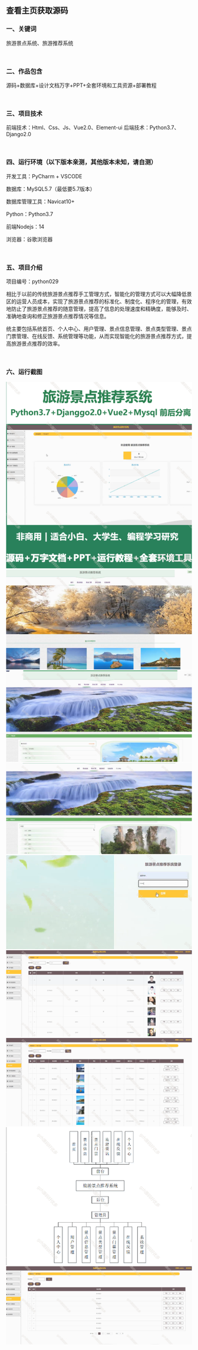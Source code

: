  
## 查看主页获取源码


### 一、关键词

旅游景点系统、旅游推荐系统

<br/>

### 二、作品包含

源码+数据库+设计文档万字+PPT+全套环境和工具资源+部署教程


<br/>

### 三、项目技术

前端技术：Html、Css、Js、Vue2.0、Element-ui
后端技术：Python3.7、Django2.0

  

<br/>

### 四、运行环境（以下版本亲测，其他版本未知，请自测）

开发工具：PyCharm + VSCODE

数据库：MySQL5.7（最低要5.7版本）

数据库管理工具：Navicat10+

Python：Python3.7

前端Nodejs：14

浏览器：谷歌浏览器



<br/>

### 五、项目介绍

项目编号：python029

相比于以前的传统旅游景点推荐手工管理方式，智能化的管理方式可以大幅降低景区的运营人员成本，实现了旅游景点推荐的标准化、制度化、程序化的管理，有效地防止了旅游景点推荐的随意管理，提高了信息的处理速度和精确度，能够及时、准确地查询和修正旅游景点推荐情况等信息。

统主要包括系统首页、个人中心、用户管理、景点信息管理、景点类型管理、景点门票管理、在线反馈、系统管理等功能，从而实现智能化的旅游景点推荐方式，提高旅游景点推荐的效率。


<br/>

### 六、运行截图

![cover.png](./cover.png)
![1.png](./1.png)
![2.png](./2.png)
![3.png](./3.png)
![4.png](./4.png)
![5.png](./5.png)
![6.png](./6.png)
![7.png](./7.png)
![8.png](./8.png)
